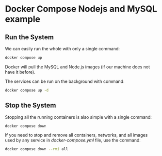 # Docker Compose Nodejs and MySQL example

## Run the System

We can easily run the whole with only a single command:

```bash
docker compose up
```

Docker will pull the MySQL and Node.js images (if our machine does not have it before).

The services can be run on the background with command:

```bash
docker compose up -d
```

## Stop the System

Stopping all the running containers is also simple with a single command:

```bash
docker compose down
```

If you need to stop and remove all containers, networks, and all images used by any service in <em>docker-compose.yml</em> file, use the command:

```bash
docker compose down --rmi all
```
